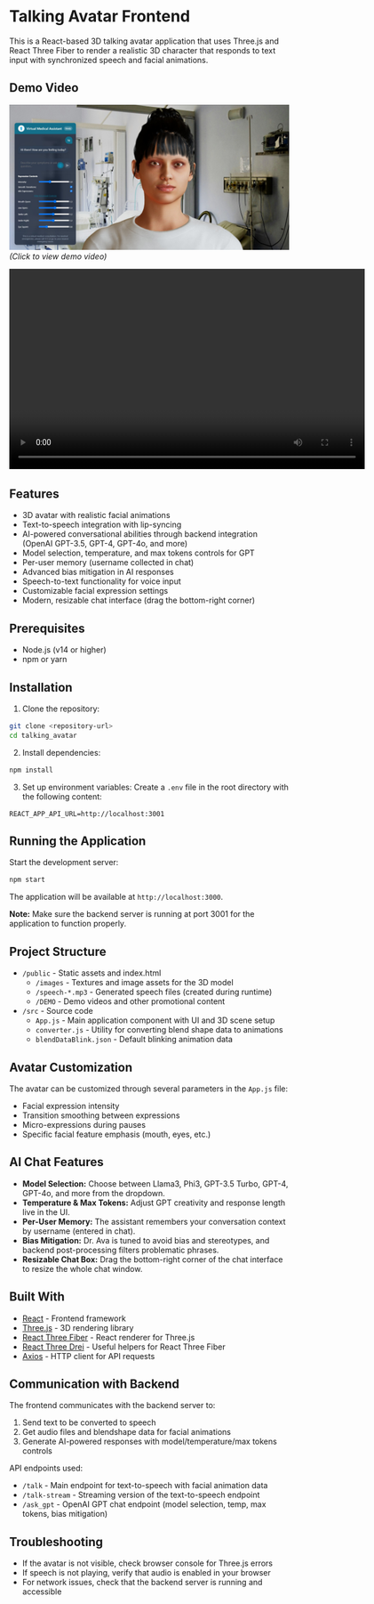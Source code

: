 # Talking Avatar Frontend

This is a React-based 3D talking avatar application that uses Three.js and React Three Fiber to render a realistic 3D character that responds to text input with synchronized speech and facial animations.

## Demo Video

[![Demo Video](./public/DEMO/thumbnail.jpg)](./public/DEMO/Demo.mp4)
*(Click to view demo video)*
<!-- Alternative format using HTML video tag for better GitHub compatibility -->
<video width="640" height="360" controls>
  <source src="public/DEMO/Demo.mp4" type="video/mp4">
  Your browser does not support the video tag.
</video>

## Features

- 3D avatar with realistic facial animations
- Text-to-speech integration with lip-syncing
- AI-powered conversational abilities through backend integration (OpenAI GPT-3.5, GPT-4, GPT-4o, and more)
- Model selection, temperature, and max tokens controls for GPT
- Per-user memory (username collected in chat)
- Advanced bias mitigation in AI responses
- Speech-to-text functionality for voice input
- Customizable facial expression settings
- Modern, resizable chat interface (drag the bottom-right corner)

## Prerequisites

- Node.js (v14 or higher)
- npm or yarn

## Installation

1. Clone the repository:
```bash
git clone <repository-url>
cd talking_avatar
```

2. Install dependencies:
```bash
npm install
```

3. Set up environment variables:
Create a `.env` file in the root directory with the following content:
```
REACT_APP_API_URL=http://localhost:3001
```

## Running the Application

Start the development server:
```bash
npm start
```

The application will be available at `http://localhost:3000`.

**Note:** Make sure the backend server is running at port 3001 for the application to function properly.

## Project Structure

- `/public` - Static assets and index.html
  - `/images` - Textures and image assets for the 3D model
  - `/speech-*.mp3` - Generated speech files (created during runtime)
  - `/DEMO` - Demo videos and other promotional content
- `/src` - Source code
  - `App.js` - Main application component with UI and 3D scene setup
  - `converter.js` - Utility for converting blend shape data to animations
  - `blendDataBlink.json` - Default blinking animation data

## Avatar Customization

The avatar can be customized through several parameters in the `App.js` file:

- Facial expression intensity
- Transition smoothing between expressions
- Micro-expressions during pauses
- Specific facial feature emphasis (mouth, eyes, etc.)

## AI Chat Features

- **Model Selection:** Choose between Llama3, Phi3, GPT-3.5 Turbo, GPT-4, GPT-4o, and more from the dropdown.
- **Temperature & Max Tokens:** Adjust GPT creativity and response length live in the UI.
- **Per-User Memory:** The assistant remembers your conversation context by username (entered in chat).
- **Bias Mitigation:** Dr. Ava is tuned to avoid bias and stereotypes, and backend post-processing filters problematic phrases.
- **Resizable Chat Box:** Drag the bottom-right corner of the chat interface to resize the whole chat window.

## Built With

- [React](https://reactjs.org/) - Frontend framework
- [Three.js](https://threejs.org/) - 3D rendering library
- [React Three Fiber](https://github.com/pmndrs/react-three-fiber) - React renderer for Three.js
- [React Three Drei](https://github.com/pmndrs/drei) - Useful helpers for React Three Fiber
- [Axios](https://axios-http.com/) - HTTP client for API requests

## Communication with Backend

The frontend communicates with the backend server to:

1. Send text to be converted to speech
2. Get audio files and blendshape data for facial animations
3. Generate AI-powered responses with model/temperature/max tokens controls

API endpoints used:
- `/talk` - Main endpoint for text-to-speech with facial animation data
- `/talk-stream` - Streaming version of the text-to-speech endpoint
- `/ask_gpt` - OpenAI GPT chat endpoint (model selection, temp, max tokens, bias mitigation)

## Troubleshooting

- If the avatar is not visible, check browser console for Three.js errors
- If speech is not playing, verify that audio is enabled in your browser
- For network issues, check that the backend server is running and accessible
